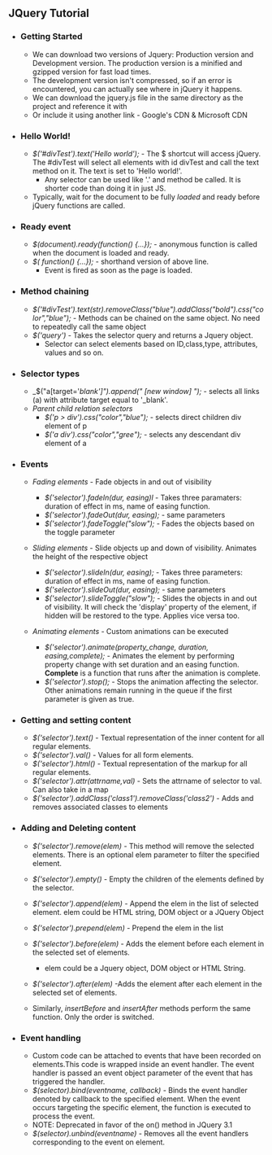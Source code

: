 

## JQuery Tutorial

* ### Getting Started
	* We can download two versions of Jquery: Production version and Development version. The production version is a minified and gzipped version for fast load times.
	* The development version isn't compressed, so if an error is encountered, you can actually see where in jQuery it happens.
	* We can download the jquery.js file in the same directory as the project and reference it with _<script type="text/javascript" src="jquery-1.5.1.js"></script>_
	* Or include it using another link - Google's CDN & Microsoft CDN
	
* ### Hello World!
	* _$('#divTest').text('Hello world');_ - The $ shortcut will access jQuery. The #divTest will select all elements with id divTest and call the text method on it. The text is set to 'Hello world!'.
		* Any selector can be used like '.' and method be called. It is shorter code than doing it in just JS.
	* Typically, wait for the document to be fully *loaded* and ready before jQuery functions are called.
	
* ### Ready event
	* _$(document).ready(function() {...});_ - anonymous function is called when the document is loaded and ready.
	* _$( function() {...});_ - shorthand version of above line.
		* Event is fired as soon as the page is loaded.
		
* ### Method chaining
	* _$('#divTest').text(str).removeClass("blue").addClass("bold").css("color","blue");_ - Methods can be chained on the same object. No need to repeatedly call the same object
	* _$('query')_ - Takes the selector query and returns a Jquery object.
		* Selector can select elements based on ID,class,type, attributes, values and so on.
		
* ### Selector types
	* _$("a[target='_blank']").append(" [new window] ");_ - selects all links (a) with attribute target equal to '_blank'.
	* _Parent child relation selectors_
		* _$('p > div').css("color","blue");_ - selects direct children div element of p
		* _$('a div').css("color","gree");_ - selects any descendant div element of a
		
		
* ### Events
	* 	_Fading elements_ - Fade objects in and out of visibility
		*   _$('selector').fadeIn(dur, easing)l_ - Takes three paramaters: duration of effect in ms, name of easing function.
		*   _$('selector').fadeOut(dur, easing);_ - same parameters
		*   _$('selector').fadeToggle("slow");_ - Fades the objects based on the toggle parameter 
	
	* 	_Sliding elements_ - Slide objects up and down of visibility. Animates the height of the respective object
		*   _$('selector').slideIn(dur, easing);_ - Takes three parameters: duration of effect in ms, name of easing function.
		*   _$('selector').slideOut(dur, easing);_ - same parameters
		*   _$('selector').slideToggle("slow");_ - Slides the objects in and out of visibility. It will check the 'display' property of the element, if hidden will be restored to the type. Applies vice versa too. 
	
	*  _Animating elements_ - Custom animations can be executed
		* _$('selector').animate(property_change, duration, easing,complete);_ - Animates the element by performing property change with set duration and an easing function. **Complete** is a function that runs after the animation is complete.
		* _$('selector').stop();_ - Stops the animation affecting the selector. Other animations remain running in the queue if the first parameter is given as true.
		
* ### Getting and setting content 
	* _$('selector').text()_ - Textual representation of the inner content for all regular elements.
	* _$('selector').val()_ - Values for all form elements.
	* _$('selector').html()_ - Textual representation of the markup for all regular elements.
	* _$('selector').attr(attrname,val)_ - Sets the attrname of selector to val. Can also take in a map
	* _$('selector').addClass('class1').removeClass('class2')_ - Adds and removes associated classes to elements
	
* ### Adding and Deleting content
	* _$('selector').remove(elem)_ - This method will remove the selected elements. There is an optional elem parameter to filter the specified element. 
	* _$('selector').empty()_ - Empty the children of the elements defined by the selector.
	* _$('selector').append(elem)_ - Append the elem in the list of selected element. elem could be HTML string, DOM object or a JQuery Object
	* _$('selector').prepend(elem)_ - Prepend the elem in the list
	
	* _$('selector').before(elem)_ - Adds the element before each element in the selected set of elements. 
		* elem could be a Jquery object, DOM object or HTML String.
	* _$('selector').after(elem)_  -Adds the element after each element in the selected set of elements.
	* Similarly, _insertBefore_ and _insertAfter_ methods perform the same function. Only the order is switched.
	
	
* ### Event handling
	* Custom code can be attached to events that have been recorded on elements.This code is wrapped inside an event handler.
		The event handler is passed an event object parameter of the event that has triggered the handler.
	* _$(selector).bind(eventname, callback)_ - Binds the event handler denoted by callback to the specified element. When the event occurs targeting the specific element, the function is executed to process the event.
	 * NOTE: Deprecated in favor of the on() method in JQuery 3.1
	* _$(selector).unbind(eventname)_ - Removes all the event handlers corresponding to the event on element.
	
